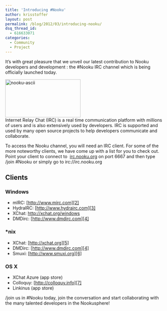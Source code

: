 ```yaml
---
title: 'Introducing #Nooku'
author: krisstoffer
layout: post
permalink: /blog/2012/03/introducing-nooku/
dsq_thread_id:
  - 616633071
categories:
  - Community
  - Project
---
```

<span id="internal-source-marker_0.5432163879740983">It’s with great pleasure that we unveil our latest contribution to Nooku developers and development : the #Nooku IRC channel which is being officially launched today.</span>

<p style="text-align: left;">
  <a title="nooku-ascii by Nooku, on Flickr" href="http://www.flickr.com/photos/nooku/6853671028/"><img class="aligncenter" src="http://farm7.staticflickr.com/6048/6853671028_b1a7196c98_m.jpg" alt="nooku-ascii" width="240" height="121" /></a><br /> Internet Relay Chat (IRC) is a real time communication platform with millions of users and is also extensively used by developers. IRC is supported and used by many open source projects to help developers communicate and collaborate.
</p>

To access the Nooku channel, you will need an IRC client. For some of the more noteworthy clients, we have come up with a list for you to check out. Point your client to connect to  [irc.nooku.org][1] on port 6667 and then type /join #Nooku or simply go to irc://irc.nooku.org

<!--more-->

<h2 dir="ltr">
  Clients
</h2>

<h3 dir="ltr">
  Windows
</h3>

*   mIRC: [http://www.mirc.com][2]
*   HydraIRC: [http://www.hydrairc.com][3]
*   XChat: <http://xchat.org/windows>
*   DMDirc: [http://www.dmdirc.com][4]

<h3 dir="ltr">
  *nix
</h3>

*   XChat: [http://xchat.org][5]
*   DMDirc: [http://www.dmdirc.com][4]
*   Smuxi: [http://www.smuxi.org][6]

<h3 dir="ltr">
  OS X
</h3>

*   XChat Azure (app store)
*   Colloquy: [http://colloquy.info][7]
*   Linkinus (app store)

/join us in #Nooku today, join the conversation and start collaborating with the many talented developers in the Nookusphere!

 [1]: http://irc.nooku.org/
 [2]: http://www.mirc.com/
 [3]: http://www.hydrairc.com/
 [4]: http://www.dmdirc.com/
 [5]: http://xchat.org/
 [6]: http://www.smuxi.org/
 [7]: http://colloquy.info/